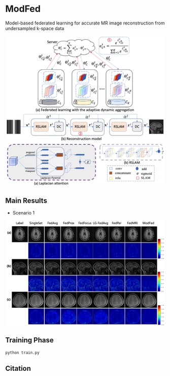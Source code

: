 # ModFed

Model-based federated learning for accurate MR image reconstruction from undersampled k-space data

<img src="/assets/fig1.png" alt="Description" width="700">

<img src="/assets/fig2.png" alt="Description" width="600">

## Main Results

- Scenario 1
<img src="/assets/fig3.png" alt="Description" width="600">

## Training Phase

```python
python train.py
```

## Citation

```bibtex

```